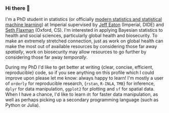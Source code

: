 ### Hi there 👋

I'm a PhD student in statistics (or officially [modern statistics and statistical machine learning](https://statml.io/)) at Imperial supervised by [Jeff Eaton](https://www.imperial.ac.uk/people/jeffrey.eaton) (Imperial, DIDE) and [Seth Flaxman](https://www.cs.ox.ac.uk/people/seth.flaxman/) (Oxford, CS).
I'm interested in applying Bayesian statistics to health and social sciences, particularly global health and biosecurity.
To make an extremely stretched connection, just as work on global health can make the most out of available resources by considering those far away *spatially*, work on biosecurity may allow resources to go further by considering those far away *temporally*.

During my PhD I'd like to get better at writing {clear, concise, efficient, reproducible} code, so if you see anything on this profile which I could improve upon please let me know: always happy to learn!
I'm mostly a user of `orderly` for reproducible research, {`rstan`, `R-INLA`, `TMB`} for inference, `dplyr` for data manipulation, `ggplot2` for plotting and `sf` for spatial data.
When I have a chance, I'd like to learn `dt` for faster data manipulation, as well as perhaps picking up a secondary programming language (such as Python or Julia).
